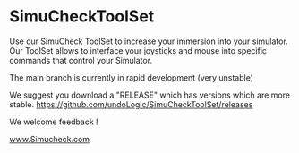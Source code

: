 # SimuCheckToolSet
Use our SimuCheck ToolSet to increase your immersion into your simulator. Our ToolSet allows to interface your joysticks and mouse into specific commands that control your Simulator.

The main branch is currently in rapid development (very unstable)

We suggest you download a "RELEASE" which has versions which are more stable. 
https://github.com/undoLogic/SimuCheckToolSet/releases

We welcome feedback !

www.Simucheck.com
